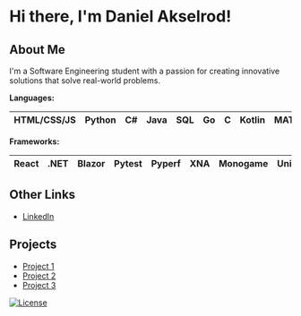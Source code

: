 # Hi there, I'm Daniel Akselrod!

## About Me

I'm a Software Engineering student with a passion for creating innovative solutions that solve real-world problems. 

**Languages:**

| HTML/CSS/JS | Python | C# | Java | SQL | Go | C | Kotlin | MATLAB | Assembly | R |
| --- | --- | --- | --- | --- | --- | --- | --- | --- | --- | --- |

**Frameworks:**

| React | .NET | Blazor | Pytest | Pyperf | XNA | Monogame | Unity | JUnit | &nbsp; | &nbsp; |
| --- | --- | --- | --- | --- | --- | --- | --- | --- | --- | --- |

## Other Links

- [LinkedIn](https://www.linkedin.com/in/daniel-akselrod/)

## Projects

- [Project 1](https://github.com/johndoe/project1)
- [Project 2](https://github.com/johndoe/project2)
- [Project 3](https://github.com/johndoe/project3)

[![License](https://img.shields.io/badge/License-MIT-blue.svg)](https://opensource.org/licenses/MIT)
